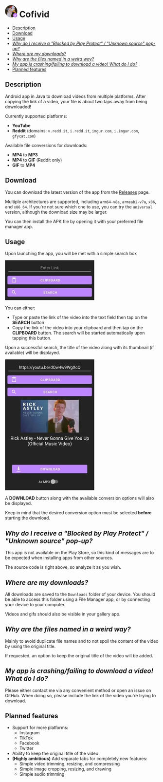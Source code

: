 # <img src="readme_images/icon.png" alt="App Icon" width=40> Cofivid

- [Description](#description)
- [Download](#download)
- [Usage](#usage)
- [_Why do I receive a "Blocked by Play Protect" / "Unknown source"
  pop-up?_](#why-do-i-receive-a-blocked-by-play-protect--unknown-source-pop-up)
- [_Where are my downloads?_](#where-are-my-downloads)
- [_Why are the files named in a weird way?_](#why-are-the-files-named-in-a-weird-way)
- [_My app is crashing/failing to download a video! What do I
  do?_](#my-app-is-crashingfailing-to-download-a-video-what-do-i-do)
- [Planned features](#planned-features)

## Description

Android app in Java to download videos from multiple platforms. After copying the link of a video,
your file is about two taps away from being downloaded!

Currently supported platforms:

- **YouTube**
- **Reddit** (domains: `v.redd.it`, `i.redd.it`, `imgur.com`, `i.imgur.com`, `gfycat.com`)

Available file conversions for downloads:

- **MP4** to **MP3**
- **MP4** to **GIF** (Reddit only)
- **GIF** to **MP4**

## Download

You can download the latest version of the app from the
[Releases](https://github.com/CofiPRT/Cofi-Video-Downloader/releases/latest) page.

Multiple architectures are supported, including `arm64-v8a`, `armeabi-v7a`, `x86`, and `x86_64`.
If you're not sure which one to use, you can try the `universal` version, although the download size may be larger.

You can then install the APK file by opening it with your preferred file manager app.

## Usage

Upon launching the app, you will be met with a simple search box

<img src="readme_images/01_home_screen.jpg" alt="01 - Home screen">

You can either:

- Type or paste the link of the video into the text field then tap on the **SEARCH** button
- Copy the link of the video into your clipboard and then tap on the **CLIPBOARD** button.
  The search will be started automatically upon tapping this button.

Upon a successful search, the title of the video along with its thumbnail (if available) will be displayed.

<img src="readme_images/02_search_result.jpg" alt="02 - Search result">

A **DOWNLOAD** button along with the available conversion options will also be displayed.

Keep in mind that the desired conversion option must be selected **before** starting the download.

## *Why do I receive a "Blocked by Play Protect" / "Unknown source" pop-up?*

This app is not available on the Play Store, so this kind of messages are to be expected when installing
apps from other sources.

The source code is right above, so analyze it as you wish.

## *Where are my downloads?*

All downloads are saved to the `Downloads` folder of your device. You should be able to access this folder
using a File Manager app, or by connecting your device to your computer.

Videos and gifs should also be visible in your gallery app.

## *Why are the files named in a weird way?*

Mainly to avoid duplicate file names and to not spoil the content of the video by using the original title.

If requested, an option to keep the original title of the video will be added.

## *My app is crashing/failing to download a video! What do I do?*

Please either contact me via any convenient method or open an issue on GitHub.
When doing so, please include the link of the video you're trying to download.

## Planned features

- Support for more platforms:
    - Instagram
    - TikTok
    - Facebook
    - Twitter
- Ability to keep the original title of the video
- **(Highly ambitious)** Add separate tabs for completely new features:
    - Simple video trimming, resizing, and compressing
    - Simple image cropping, resizing, and drawing
    - Simple audio trimming
